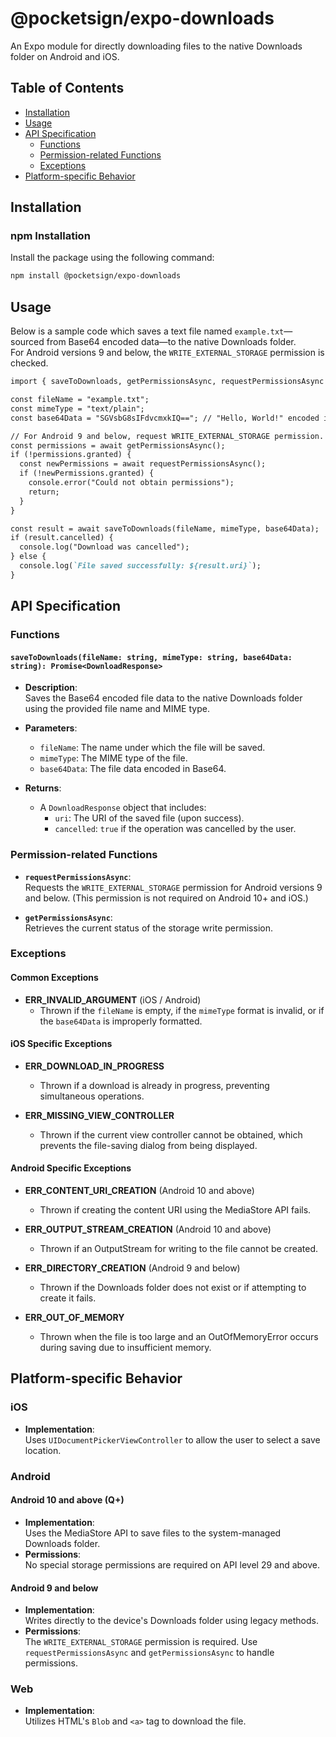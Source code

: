 # @pocketsign/expo-downloads

An Expo module for directly downloading files to the native Downloads folder on Android and iOS.

## Table of Contents

- [Installation](#installation)
- [Usage](#usage)
- [API Specification](#api-specification)
  - [Functions](#functions)
  - [Permission-related Functions](#permission-related-functions)
  - [Exceptions](#exceptions)
- [Platform-specific Behavior](#platform-specific-behavior)

## Installation

### npm Installation

Install the package using the following command:

```bash
npm install @pocketsign/expo-downloads
```

## Usage

Below is a sample code which saves a text file named `example.txt`—sourced from Base64 encoded data—to the native Downloads folder.  
For Android versions 9 and below, the `WRITE_EXTERNAL_STORAGE` permission is checked.

```javascript:README.md
import { saveToDownloads, getPermissionsAsync, requestPermissionsAsync } from "@pocketsign/expo-downloads";

const fileName = "example.txt";
const mimeType = "text/plain";
const base64Data = "SGVsbG8sIFdvcmxkIQ=="; // "Hello, World!" encoded in Base64

// For Android 9 and below, request WRITE_EXTERNAL_STORAGE permission.
const permissions = await getPermissionsAsync();
if (!permissions.granted) {
  const newPermissions = await requestPermissionsAsync();
  if (!newPermissions.granted) {
    console.error("Could not obtain permissions");
    return;
  }
}

const result = await saveToDownloads(fileName, mimeType, base64Data);
if (result.cancelled) {
  console.log("Download was cancelled");
} else {
  console.log(`File saved successfully: ${result.uri}`);
}
```

## API Specification

### Functions

#### `saveToDownloads(fileName: string, mimeType: string, base64Data: string): Promise<DownloadResponse>`

- **Description**:  
  Saves the Base64 encoded file data to the native Downloads folder using the provided file name and MIME type.

- **Parameters**:
  - `fileName`: The name under which the file will be saved.
  - `mimeType`: The MIME type of the file.
  - `base64Data`: The file data encoded in Base64.

- **Returns**:
  - A `DownloadResponse` object that includes:
    - `uri`: The URI of the saved file (upon success).
    - `cancelled`: `true` if the operation was cancelled by the user.

### Permission-related Functions

- **`requestPermissionsAsync`**:  
  Requests the `WRITE_EXTERNAL_STORAGE` permission for Android versions 9 and below. (This permission is not required on Android 10+ and iOS.)

- **`getPermissionsAsync`**:  
  Retrieves the current status of the storage write permission.

### Exceptions

#### Common Exceptions

- **ERR_INVALID_ARGUMENT** (iOS / Android)  
  - Thrown if the `fileName` is empty, if the `mimeType` format is invalid, or if the `base64Data` is improperly formatted.

#### iOS Specific Exceptions

- **ERR_DOWNLOAD_IN_PROGRESS**  
  - Thrown if a download is already in progress, preventing simultaneous operations.

- **ERR_MISSING_VIEW_CONTROLLER**  
  - Thrown if the current view controller cannot be obtained, which prevents the file-saving dialog from being displayed.

#### Android Specific Exceptions

- **ERR_CONTENT_URI_CREATION** (Android 10 and above)  
  - Thrown if creating the content URI using the MediaStore API fails.

- **ERR_OUTPUT_STREAM_CREATION** (Android 10 and above)  
  - Thrown if an OutputStream for writing to the file cannot be created.

- **ERR_DIRECTORY_CREATION** (Android 9 and below)  
  - Thrown if the Downloads folder does not exist or if attempting to create it fails.

- **ERR_OUT_OF_MEMORY**  
  - Thrown when the file is too large and an OutOfMemoryError occurs during saving due to insufficient memory.

## Platform-specific Behavior

### iOS

- **Implementation**:  
  Uses `UIDocumentPickerViewController` to allow the user to select a save location.

### Android

#### Android 10 and above (Q+)

- **Implementation**:  
  Uses the MediaStore API to save files to the system-managed Downloads folder.
- **Permissions**:  
  No special storage permissions are required on API level 29 and above.

#### Android 9 and below

- **Implementation**:  
  Writes directly to the device's Downloads folder using legacy methods.
- **Permissions**:  
  The `WRITE_EXTERNAL_STORAGE` permission is required. Use `requestPermissionsAsync` and `getPermissionsAsync` to handle permissions.

### Web

- **Implementation**:  
  Utilizes HTML's `Blob` and `<a>` tag to download the file.
